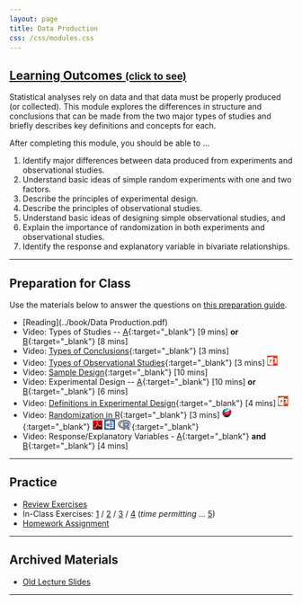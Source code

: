 ```yaml
---
layout: page
title: Data Production
css: /css/modules.css
---
```


<div class="panel-group-ILOs">
  <div class="panel panel-default">
    <div class="panel-heading">
      <h2 class="panel-title">
        <a data-toggle="collapse" href="#ILOs">Learning Outcomes <small>(click to see)</small></a>
      </h2>
    </div>
    <div id="ILOs" class="panel-collapse collapse">
      <div class="panel-body">
Statistical analyses rely on data and that data must be properly produced (or collected).  This module explores the differences in structure and conclusions that can be made from the two major types of studies and briefly describes key definitions and concepts for each.

<p>After completing this module, you should be able to ...</p>

<ol>
  <li>Identify major differences between data produced from experiments and observational studies.</li>
  <li>Understand basic ideas of simple random experiments with one and two factors.</li>
  <li>Describe the principles of experimental design.</li>
  <li>Describe the principles of observational studies.</li>
  <li>Understand basic ideas of designing simple observational studies, and</li>
  <li>Explain the importance of randomization in both experiments and observational studies.</li>
  <li>Identify the response and explanatory variable in bivariate relationships.</li>
</ol>
      </div>
    </div>
  </div>
</div>

----

## Preparation for Class

Use the materials below to answer the questions on [this preparation guide](DataProduction_Prep).

* [Reading](../book/Data Production.pdf)
* Video: Types of Studies -- [A](https://www.youtube.com/v/qksFkFh2ezo?version=3&autoplay=1&start=456&end=958){:target="_blank"} [9 mins] **or** [B](https://www.youtube.com/v/KDPBD3SPTPY?version=3&autoplay=1){:target="_blank"} [8 mins]
* Video: [Types of Conclusions](https://www.youtube.com/v/5zkg1w5zoQ0?version=3&autoplay=1&start=1597){:target="_blank"} [3 mins]
* Video: [Types of Observational Studies](https://vimeo.com/user45324800/observationaltypes){:target="_blank"} [3 mins]  [![PowerPoint](../img/ppt.png)](DataProduction_PPT.pptx)
* Video: [Sample Design](https://www.youtube.com/v/5zkg1w5zoQ0?version=3&autoplay=1&start=20&end=580){:target="_blank"} [10 mins]
* Video: Experimental Design --  [A](https://www.youtube.com/v/v-xnPVCi9wM?version=3&autoplay=1&start=81&end=527){:target="_blank"} [10 mins] **or** [B](https://www.youtube.com/v/5zkg1w5zoQ0?version=3&autoplay=1&start=754&end=1126){:target="_blank"} [6 mins]
* Video: [Definitions in Experimental Design](https://vimeo.com/user45324800/experimentdefns){:target="_blank"} [4 mins]  [![PowerPoint](../img/ppt.png)](DataProduction_PPT.pptx)
* Video: [Randomization in R](https://vimeo.com/user45324800/random-numbers){:target="_blank"} [3 mins] [![Web](../img/web.png)](DataProduction_RHO.html){:target="_blank"}  [![PDF](../img/pdf.png)](DataProduction_RHO.pdf) [![MSWord](../img/word.png)](DataProduction_RHO.docx)  [![R](../img/Rlogo.png)](DataProduction_RHO.R){:target="_blank"}
* Video: Response/Explanatory Variables - [A](https://www.youtube.com/v/bokeTCH2aJY?version=3&autoplay=1&start=60&end=148){:target="_blank"} **and**  [B](https://www.youtube.com/v/bokeTCH2aJY?version=3&autoplay=1&start=378){:target="_blank"} [4 mins]

----

## Practice

* [Review Exercises](DataProduction_RevEx)
* In-Class Exercises: [1](DataProduction_CE1) / [2](DataProduction_CE2) /  [3](DataProduction_CE3) / [4](DataProduction_CE4) (*time permitting* ... [5](DataProduction_CE5))
* [Homework Assignment](DataProduction_HW)

----

## Archived Materials

* [Old Lecture Slides](DataProduction_PPT_old.pptx)

----
